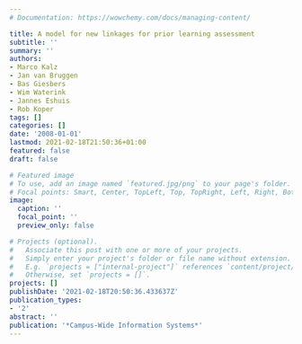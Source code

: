 ```yaml
---
# Documentation: https://wowchemy.com/docs/managing-content/

title: A model for new linkages for prior learning assessment
subtitle: ''
summary: ''
authors:
- Marco Kalz
- Jan van Bruggen
- Bas Giesbers
- Wim Waterink
- Jannes Eshuis
- Rob Koper
tags: []
categories: []
date: '2008-01-01'
lastmod: 2021-02-18T21:50:36+01:00
featured: false
draft: false

# Featured image
# To use, add an image named `featured.jpg/png` to your page's folder.
# Focal points: Smart, Center, TopLeft, Top, TopRight, Left, Right, BottomLeft, Bottom, BottomRight.
image:
  caption: ''
  focal_point: ''
  preview_only: false

# Projects (optional).
#   Associate this post with one or more of your projects.
#   Simply enter your project's folder or file name without extension.
#   E.g. `projects = ["internal-project"]` references `content/project/deep-learning/index.md`.
#   Otherwise, set `projects = []`.
projects: []
publishDate: '2021-02-18T20:50:36.433637Z'
publication_types:
- '2'
abstract: ''
publication: '*Campus-Wide Information Systems*'
---
```

